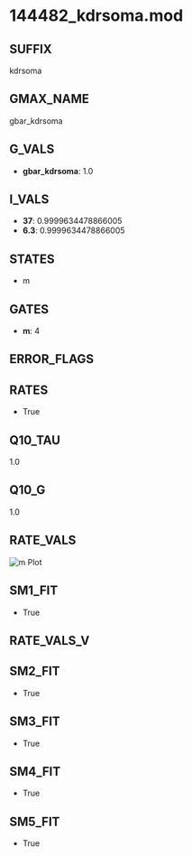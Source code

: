 # 144482_kdrsoma.mod

## SUFFIX

kdrsoma

## GMAX_NAME

gbar_kdrsoma

## G_VALS

- **gbar_kdrsoma**: 1.0

## I_VALS

- **37**: 0.9999634478866005
- **6.3**: 0.9999634478866005

## STATES

- m

## GATES

- **m**: 4

## ERROR_FLAGS


## RATES

- True

## Q10_TAU

1.0

## Q10_G

1.0

## RATE_VALS

![m Plot](/Users/pbozelos/Dropbox/icg-Chai-Panos/supermodels/output_markdown_files/K/144482_kdrsoma.mod/images/m.png)

## SM1_FIT

- True

## RATE_VALS_V

## SM2_FIT

- True

## SM3_FIT

- True

## SM4_FIT

- True

## SM5_FIT

- True

